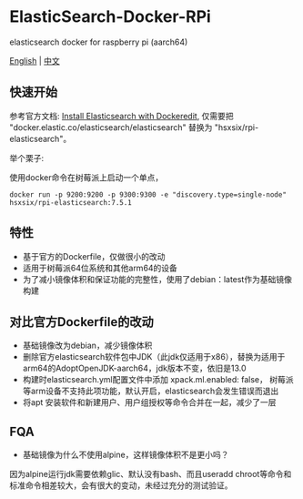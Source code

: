 # ElasticSearch-Docker-RPi

elasticsearch docker for raspberry pi (aarch64)

[English](https://github.com/hsxsix/elasticsearch-docker-rpi/blob/master/README.md) | [中文](https://github.com/hsxsix/elasticsearch-docker-rpi/blob/master/README_CN.md)

## 快速开始

参考官方文档: [Install Elasticsearch with Dockeredit](https://www.elastic.co/guide/en/elasticsearch/reference/current/docker.html),
仅需要把 "docker.elastic.co/elasticsearch/elasticsearch" 替换为 "hsxsix/rpi-elasticsearch"。

举个栗子:

使用docker命令在树莓派上启动一个单点，

```shell
docker run -p 9200:9200 -p 9300:9300 -e "discovery.type=single-node" hsxsix/rpi-elasticsearch:7.5.1
```

## 特性

* 基于官方的Dockerfile，仅做很小的改动
* 适用于树莓派64位系统和其他arm64的设备
* 为了减小镜像体积和保证功能的完整性，使用了debian：latest作为基础镜像构建

## 对比官方Dockerfile的改动

* 基础镜像改为debian，减少镜像体积
* 删除官方elasticsearch软件包中JDK（此jdk仅适用于x86），替换为适用于arm64的AdoptOpenJDK-aarch64，jdk版本不变，依旧是13.0
* 构建时elasticsearch.yml配置文件中添加 xpack.ml.enabled: false， 树莓派等arm设备不支持此项功能，默认开启，elasticsearch会发生错误而退出
* 将apt 安装软件和新建用户、用户组授权等命令合并在一起，减少了一层

## FQA

* 基础镜像为什么不使用alpine，这样镜像体积不是更小吗？

因为alpine运行jdk需要依赖glic、默认没有bash、而且useradd   chroot等命令和标准命令相差较大，会有很大的变动，未经过充分的测试验证。
